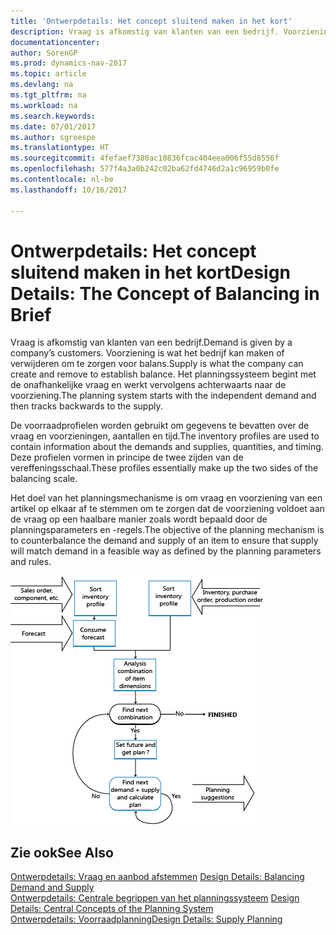```yaml
---
title: 'Ontwerpdetails: Het concept sluitend maken in het kort'
description: Vraag is afkomstig van klanten van een bedrijf. Voorziening is wat het bedrijf kan maken of verwijderen om te zorgen voor balans. Het planningssysteem begint met de onafhankelijke vraag en werkt vervolgens achterwaarts naar de voorziening.
documentationcenter: 
author: SorenGP
ms.prod: dynamics-nav-2017
ms.topic: article
ms.devlang: na
ms.tgt_pltfrm: na
ms.workload: na
ms.search.keywords: 
ms.date: 07/01/2017
ms.author: sgroespe
ms.translationtype: HT
ms.sourcegitcommit: 4fefaef7380ac10836fcac404eea006f55d8556f
ms.openlocfilehash: 577f4a3a0b242c02ba62fd4746d2a1c96959b0fe
ms.contentlocale: nl-be
ms.lasthandoff: 10/16/2017

---
```

# <a name="design-details-the-concept-of-balancing-in-brief"></a><span data-ttu-id="866f8-105">Ontwerpdetails: Het concept sluitend maken in het kort</span><span class="sxs-lookup"><span data-stu-id="866f8-105">Design Details: The Concept of Balancing in Brief</span></span>
<span data-ttu-id="866f8-106">Vraag is afkomstig van klanten van een bedrijf.</span><span class="sxs-lookup"><span data-stu-id="866f8-106">Demand is given by a company’s customers.</span></span> <span data-ttu-id="866f8-107">Voorziening is wat het bedrijf kan maken of verwijderen om te zorgen voor balans.</span><span class="sxs-lookup"><span data-stu-id="866f8-107">Supply is what the company can create and remove to establish balance.</span></span> <span data-ttu-id="866f8-108">Het planningssysteem begint met de onafhankelijke vraag en werkt vervolgens achterwaarts naar de voorziening.</span><span class="sxs-lookup"><span data-stu-id="866f8-108">The planning system starts with the independent demand and then tracks backwards to the supply.</span></span>  
  
 <span data-ttu-id="866f8-109">De voorraadprofielen worden gebruikt om gegevens te bevatten over de vraag en voorzieningen, aantallen en tijd.</span><span class="sxs-lookup"><span data-stu-id="866f8-109">The inventory profiles are used to contain information about the demands and supplies, quantities, and timing.</span></span> <span data-ttu-id="866f8-110">Deze profielen vormen in principe de twee zijden van de vereffeningsschaal.</span><span class="sxs-lookup"><span data-stu-id="866f8-110">These profiles essentially make up the two sides of the balancing scale.</span></span>  
  
 <span data-ttu-id="866f8-111">Het doel van het planningsmechanisme is om vraag en voorziening van een artikel op elkaar af te stemmen om te zorgen dat de voorziening voldoet aan de vraag op een haalbare manier zoals wordt bepaald door de planningsparameters en -regels.</span><span class="sxs-lookup"><span data-stu-id="866f8-111">The objective of the planning mechanism is to counterbalance the demand and supply of an item to ensure that supply will match demand in a feasible way as defined by the planning parameters and rules.</span></span>  
  
 ![](media/nav_app_supply_planning_2_balancing.png "NAV_APP_supply_planning_2_balancing")  
  
## <a name="see-also"></a><span data-ttu-id="866f8-112">Zie ook</span><span class="sxs-lookup"><span data-stu-id="866f8-112">See Also</span></span>  
 <span data-ttu-id="866f8-113">[Ontwerpdetails: Vraag en aanbod afstemmen](design-details-balancing-demand-and-supply.md) </span><span class="sxs-lookup"><span data-stu-id="866f8-113">[Design Details: Balancing Demand and Supply](design-details-balancing-demand-and-supply.md) </span></span>  
 <span data-ttu-id="866f8-114">[Ontwerpdetails: Centrale begrippen van het planningssysteem](design-details-central-concepts-of-the-planning-system.md) </span><span class="sxs-lookup"><span data-stu-id="866f8-114">[Design Details: Central Concepts of the Planning System](design-details-central-concepts-of-the-planning-system.md) </span></span>  
 [<span data-ttu-id="866f8-115">Ontwerpdetails: Voorraadplanning</span><span class="sxs-lookup"><span data-stu-id="866f8-115">Design Details: Supply Planning</span></span>](design-details-supply-planning.md)
